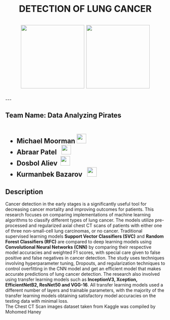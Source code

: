 <div id="header" align="center">
  <h1> DETECTION OF LUNG CANCER
    <br><br>
   <img src="https://media.giphy.com/media/qgQUggAC3Pfv687qPC/giphy.gif" width="200"/>
   <img src="https://media.giphy.com/media/ww9Z3l8wl4szKyRIro/giphy.gif", width="200"/>
  </h1>
</div>
---

<h2>Team Name: Data Analyzing Pirates
  <ul><br>
    <li><b>Michael Moorman <img src="https://media.giphy.com/media/m0dmKBkncVETJv2h0S/giphy.gif" width="30px"/></b></li>
    <li><b>Abraar Patel &nbsp <img src="https://media.giphy.com/media/m0dmKBkncVETJv2h0S/giphy.gif" width="30px"/></b></li>
    <li><b>Dosbol Aliev &nbsp<img src="https://media.giphy.com/media/m0dmKBkncVETJv2h0S/giphy.gif" width="30px"/></b></li>
  <li> <b>Kurmanbek Bazarov &nbsp <img src="https://media.giphy.com/media/m0dmKBkncVETJv2h0S/giphy.gif" width="30px"/></b></li>
  </ul>
  </h2>
  
<h2> Description </h2>
 
 <p>Cancer detection in the early stages is a significantly useful tool for decreasing cancer mortality and improving outcomes for patients. This research focuses on comparing implementations of machine learning algorithms to classify different types of lung cancer. The models utilize pre-processed and regularized axial chest CT scans of patients with either one of three non-small-cell lung carcinomas, or no cancer. Traditional supervised learning models <b>Support Vector Classifiers (SVC)</b> and <b>Random Forest Classifiers (RFC)</b> are compared to deep learning models using <b>Convolutional Neural Networks (CNN)</b> by comparing their respective model accuracies and weighted F1 scores, with special care given to false positive and false negatives in cancer detection. The study uses techniques involving hyperparameter tuning, Dropouts, and regularization techniques to control overfitting in the CNN model and get an efficient model that makes accurate predictions of lung cancer detection. The research also involved using transfer learning models such as <b>InceptionV3, Xception, EfficientNetB2, ResNet50 and VGG-16</b>. All transfer learning models used a different number of layers and trainable parameters, with the majority of the transfer learning models obtaining satisfactory model accuracies on the testing data with minimal loss.<br>
 The Chest CT Scan images dataset taken from Kaggle was compiled by Mohomed Haney</p>

